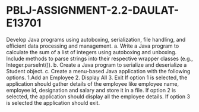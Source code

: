 # PBLJ-ASSIGNMENT-2.2-DAULAT-E13701
Develop Java programs using autoboxing, serialization, file handling, and efficient data processing and management.
a. Write a Java program to calculate the sum of a list of integers using autoboxing and unboxing. Include methods to parse strings into their respective wrapper classes (e.g., Integer.parseInt()).
b. Create a Java program to serialize and deserialize a Student object. 
c. Create a menu-based Java application with the following options. 1.Add an Employee 2. Display All 3. Exit If option 1 is selected, the application should gather details of the employee like employee name, employee id, designation and salary and store it in a file. If option 2 is selected, the application should display all the employee details. If option 3 is selected the application should exit.
